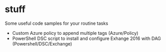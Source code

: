 # stuff
Some useful code samples for your routine tasks

- Custom Azure policy to append multiple tags (Azure/Policy)
- PowerShell DSC script to install and configure Exhange 2016 with DAG (Powershell/DSC/Exchange)

